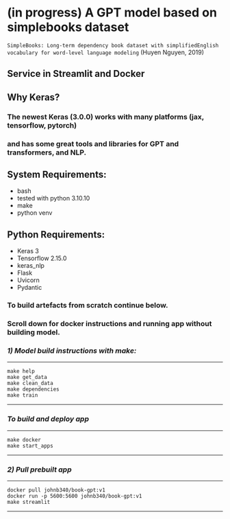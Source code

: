 # (in progress) A GPT model based on simplebooks dataset

`SimpleBooks: Long-term dependency book dataset with simplifiedEnglish vocabulary for word-level language modeling` (Huyen Nguyen, 2019)

## Service in Streamlit and Docker
## Why Keras?
### The newest Keras (3.0.0) works with many platforms (jax, tensorflow, pytorch)
### and has some great tools and libraries for GPT and transformers, and NLP. 
## System Requirements:
* bash
* tested with python 3.10.10
* make
* python venv

## Python Requirements:
* Keras 3
* Tensorflow 2.15.0
* keras_nlp
* Flask
* Uvicorn
* Pydantic

### To build artefacts from scratch continue below. 
### Scroll down for docker instructions and running app without building model.
### <i>1) Model build instructions with make:</i> 

**********************************************************************
    make help
    make get_data
    make clean_data
    make dependencies
    make train 

**********************************************************************

### <i>To build and deploy app</i>
**********************************************************************

    make docker
    make start_apps
**********************************************************************


### <i>2) Pull prebuilt app</i>
**********************************************************************

    docker pull johnb340/book-gpt:v1
    docker run -p 5600:5600 johnb340/book-gpt:v1
    make streamlit
**********************************************************************